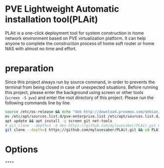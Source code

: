 # PVE Lightweight Automatic installation tool(PLAit)

PLAit is a one-click deployment tool for system construction in home network environment based on PVE virtualization platform. 
It can help anyone to complete the construction process of home soft router or home NAS with almost no time and effort.


# preparation

Since this project always run by source command, in order to prevents the terminal from being closed in case of unexpected situations. Before running this project, please enter the background using screen or other tools (`screen -S pve`) and enter the root directory of this project. Please run the following commands line by line.

```bash
source /etc/os-release && echo "deb http://download.proxmox.com/debian/pve $VERSION_CODENAME pve-no-subscription" > /etc/apt/sources.list.d/pve-no-subscription.list
mv /etc/apt/sources.list.d/pve-enterprise.list /etc/apt/sources.list.d/pve-enterprise.list.bak
apt update && apt install -y screen git net-tools
# git clone --depth=1 -b dev https://github.com/mylovesaber/PLAit.git && cd PLAit; screen -S pve
git clone --depth=1 https://github.com/mylovesaber/PLAit.git && cd PLAit; screen -S pve
```

# Options

```bash
****
```